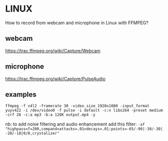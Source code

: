 # LINUX
How to record from webcam and microphone in Linux with FFMPEG?

## webcam
https://trac.ffmpeg.org/wiki/Capture/Webcam

## microphone
https://trac.ffmpeg.org/wiki/Capture/PulseAudio

## examples
`ffmpeg -f v4l2 -framerate 30 -video_size 1920x1080 -input_format yuyv422 -i /dev/video0 -f pulse -i default -c:v libx264 -preset medium -crf 26 -c:a mp3 -b:a 128K output.mp4 -y`

nb: to add noise filtering and audio enhancement add this filter:
`-af "highpass=f=200,compand=attacks=.01=decays=.01:points=-65/-90|-30/-30|-20/-18|0/0,crystalizer"`
